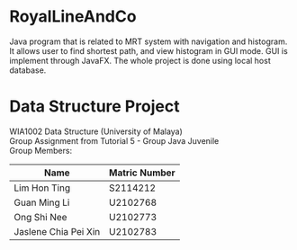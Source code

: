 # RoyalLineAndCo
Java program that is related to MRT system with navigation and histogram. It allows user to find shortest path, and view histogram in GUI mode. GUI is implement through JavaFX. The whole project is done using local host database. 

# Data Structure Project
WIA1002 Data Structure (University of Malaya)  
Group Assignment from Tutorial 5 - Group Java Juvenile  
Group Members:   

|          Name          | Matric Number |
| ---------------------- | ------------- |
| Lim Hon Ting           | S2114212      |
| Guan Ming Li           | U2102768      |
| Ong Shi Nee            | U2102773      |
| Jaslene Chia Pei Xin   | U2102783      |

